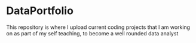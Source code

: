 # DataPortfolio
This repository is where I upload current coding projects that I am working on as part of my self teaching, to become a well rounded data analyst
